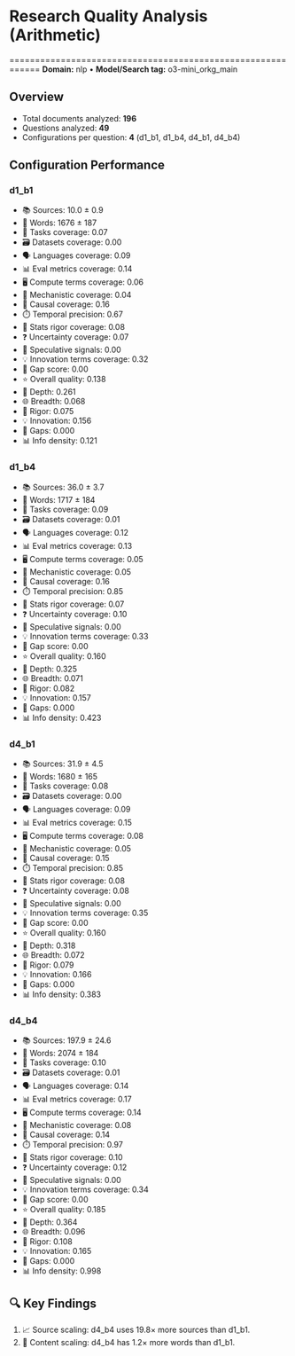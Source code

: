 # Research Quality Analysis (Arithmetic)
============================================================
**Domain:** nlp  •  **Model/Search tag:** o3-mini_orkg_main

## Overview
- Total documents analyzed: **196**
- Questions analyzed: **49**
- Configurations per question: **4** (d1_b1, d1_b4, d4_b1, d4_b4)

## Configuration Performance

### d1_b1
- 📚 Sources: 10.0 ± 0.9
- 📝 Words: 1676 ± 187
- 🧭 Tasks coverage: 0.07
- 🗃️ Datasets coverage: 0.00
- 🗣️ Languages coverage: 0.09
- 📊 Eval metrics coverage: 0.14
- 🖥️ Compute terms coverage: 0.06
- 🔬 Mechanistic coverage: 0.04
- 🔗 Causal coverage: 0.16
- ⏱️ Temporal precision: 0.67
- 📐 Stats rigor coverage: 0.08
- ❓ Uncertainty coverage: 0.07
- 💭 Speculative signals: 0.00
- 💡 Innovation terms coverage: 0.32
- 🧩 Gap score: 0.00
- ⭐ Overall quality: 0.138
- 🎯 Depth: 0.261
- 🌐 Breadth: 0.068
- 🔬 Rigor: 0.075
- 💡 Innovation: 0.156
- 🧩 Gaps: 0.000
- 📊 Info density: 0.121

### d1_b4
- 📚 Sources: 36.0 ± 3.7
- 📝 Words: 1717 ± 184
- 🧭 Tasks coverage: 0.09
- 🗃️ Datasets coverage: 0.01
- 🗣️ Languages coverage: 0.12
- 📊 Eval metrics coverage: 0.13
- 🖥️ Compute terms coverage: 0.05
- 🔬 Mechanistic coverage: 0.05
- 🔗 Causal coverage: 0.16
- ⏱️ Temporal precision: 0.85
- 📐 Stats rigor coverage: 0.07
- ❓ Uncertainty coverage: 0.10
- 💭 Speculative signals: 0.00
- 💡 Innovation terms coverage: 0.33
- 🧩 Gap score: 0.00
- ⭐ Overall quality: 0.160
- 🎯 Depth: 0.325
- 🌐 Breadth: 0.071
- 🔬 Rigor: 0.082
- 💡 Innovation: 0.157
- 🧩 Gaps: 0.000
- 📊 Info density: 0.423

### d4_b1
- 📚 Sources: 31.9 ± 4.5
- 📝 Words: 1680 ± 165
- 🧭 Tasks coverage: 0.08
- 🗃️ Datasets coverage: 0.00
- 🗣️ Languages coverage: 0.09
- 📊 Eval metrics coverage: 0.15
- 🖥️ Compute terms coverage: 0.08
- 🔬 Mechanistic coverage: 0.05
- 🔗 Causal coverage: 0.15
- ⏱️ Temporal precision: 0.85
- 📐 Stats rigor coverage: 0.08
- ❓ Uncertainty coverage: 0.08
- 💭 Speculative signals: 0.00
- 💡 Innovation terms coverage: 0.35
- 🧩 Gap score: 0.00
- ⭐ Overall quality: 0.160
- 🎯 Depth: 0.318
- 🌐 Breadth: 0.072
- 🔬 Rigor: 0.079
- 💡 Innovation: 0.166
- 🧩 Gaps: 0.000
- 📊 Info density: 0.383

### d4_b4
- 📚 Sources: 197.9 ± 24.6
- 📝 Words: 2074 ± 184
- 🧭 Tasks coverage: 0.10
- 🗃️ Datasets coverage: 0.01
- 🗣️ Languages coverage: 0.14
- 📊 Eval metrics coverage: 0.17
- 🖥️ Compute terms coverage: 0.14
- 🔬 Mechanistic coverage: 0.08
- 🔗 Causal coverage: 0.14
- ⏱️ Temporal precision: 0.97
- 📐 Stats rigor coverage: 0.10
- ❓ Uncertainty coverage: 0.12
- 💭 Speculative signals: 0.00
- 💡 Innovation terms coverage: 0.34
- 🧩 Gap score: 0.00
- ⭐ Overall quality: 0.185
- 🎯 Depth: 0.364
- 🌐 Breadth: 0.096
- 🔬 Rigor: 0.108
- 💡 Innovation: 0.165
- 🧩 Gaps: 0.000
- 📊 Info density: 0.998

## 🔍 Key Findings
1. 📈 Source scaling: d4_b4 uses 19.8× more sources than d1_b1.
2. 📝 Content scaling: d4_b4 has 1.2× more words than d1_b1.